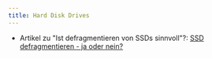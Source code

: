 ```yaml
---
title: Hard Disk Drives
---
```


- Artikel zu "Ist defragmentieren von SSDs sinnvoll"?: [SSD defragmentieren - ja oder nein?](https://www.heise.de/tipps-tricks/SSD-defragmentieren-ja-oder-nein-4317478.html)
